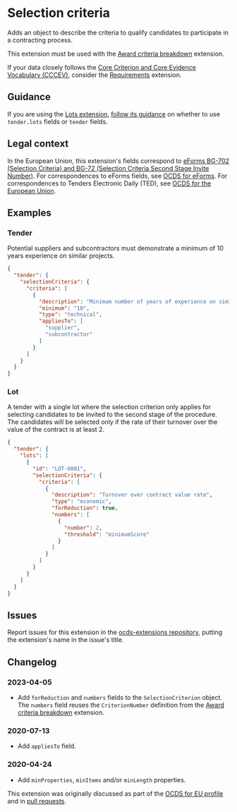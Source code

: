 # Selection criteria

Adds an object to describe the criteria to qualify candidates to participate in a contracting process.

This extension must be used with the [Award criteria breakdown](https://extensions.open-contracting.org/en/extensions/awardCriteria/master/) extension.

If your data closely follows the [Core Criterion and Core Evidence Vocabulary (CCCEV)](https://semiceu.github.io/CCCEV/), consider the [Requirements](https://extensions.open-contracting.org/en/extensions/requirements/master/) extension.

## Guidance

If you are using the [Lots extension](https://extensions.open-contracting.org/en/extensions/lots/master/), [follow its guidance](https://extensions.open-contracting.org/en/extensions/lots/master/#guidance) on whether to use `tender.lots` fields or `tender` fields.

## Legal context

In the European Union, this extension's fields correspond to [eForms BG-702 (Selection Criteria) and BG-72 (Selection Criteria Second Stage Invite Number)](https://docs.ted.europa.eu/eforms/latest/reference/business-terms/). For correspondences to eForms fields, see [OCDS for eForms](https://standard.open-contracting.org/profiles/eforms/latest/en/). For correspondences to Tenders Electronic Daily (TED), see [OCDS for the European Union](http://standard.open-contracting.org/profiles/eu/latest/en/).

## Examples

### Tender

Potential suppliers and subcontractors must demonstrate a minimum of 10 years experience on similar projects.

```json
{
  "tender": {
    "selectionCriteria": {
      "criteria": [
        {
          "description": "Minimum number of years of experience on similar projects",
          "minimum": "10",
          "type": "technical",
          "appliesTo": [
            "supplier",
            "subcontractor"
          ]
        }
      ]
    }
  }
}
```

### Lot

A tender with a single lot where the selection criterion only applies for selecting candidates to be invited to the second stage of the procedure. The candidates will be selected only if the rate of their turnover over the value of the contract is at least 2.

```json
{
  "tender": {
    "lots": [
      {
        "id": "LOT-0001",
        "selectionCriteria": {
          "criteria": [
            {
              "description": "Turnover over contract value rate",
              "type": "economic",
              "forReduction": true,
              "numbers": [
                {
                  "number": 2,
                  "threshold": "minimumScore"
                }
              ]
            }
          ]
        }
      }
    ]
  }
}
```

## Issues

Report issues for this extension in the [ocds-extensions repository](https://github.com/open-contracting/ocds-extensions/issues), putting the extension's name in the issue's title.

## Changelog

### 2023-04-05

* Add `forReduction` and `numbers` fields to the `SelectionCriterion` object. The `numbers` field reuses the `CriterionNumber` definition from the [Award criteria breakdown](https://extensions.open-contracting.org/en/extensions/awardCriteria/master/) extension.

### 2020-07-13

* Add `appliesTo` field.

### 2020-04-24

* Add `minProperties`, `minItems` and/or `minLength` properties.

This extension was originally discussed as part of the [OCDS for EU profile](https://github.com/open-contracting-extensions/european-union/issues) and in [pull requests](https://github.com/open-contracting-extensions/ocds_selectionCriteria_extension/pulls?q=is%3Apr+is%3Aclosed).
